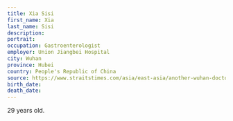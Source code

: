 ```yaml
---
title: Xia Sisi
first_name: Xia
last_name: Sisi
description: 
portrait: 
occupation: Gastroenterologist
employer: Union Jiangbei Hospital
city: Wuhan
province: Hubei
country: People's Republic of China
source: https://www.straitstimes.com/asia/east-asia/another-wuhan-doctor-dies-from-coronavirus
birth_date: 
death_date: 
---
```


29 years old.